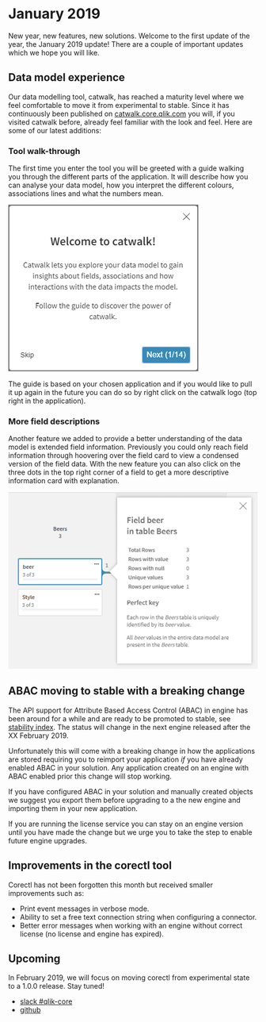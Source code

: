 # January 2019

New year, new features, new solutions. Welcome to the first update of the year, the January 2019 update! There are a
couple of important updates which we hope you will like.

## Data model experience

Our data modelling tool, catwalk, has reached a maturity level where we feel comfortable to move it from experimental
to stable. Since it has continuously been published on [catwalk.core.qlik.com](https://catwalk.core.qlik.com)
you will, if you visited catwalk before, already feel familiar with the look and feel. Here are some of our latest
additions:

### Tool walk-through

The first time you enter the tool you will be greeted with a guide walking you through the different parts of the
application. It will describe how you can analyse your data model, how you interpret the different colours, associations
lines and what the numbers mean.

![screenshot](../images/catwalk-walk-through.png)

The guide is based on your chosen application and if you would like to pull it up again in the future you can do so by
right click on the catwalk logo (top right in the application).

### More field descriptions

Another feature we added to provide a better understanding of the data model is extended field information. Previously
you could only reach field information through hoovering over the field card to view a condensed version of the field
data. With the new feature you can also click on the three dots in the top right corner of a field to get a more
descriptive information card with explanation.

![screenshot](../images/catwalk-field-info.png)

## ABAC moving to stable with a breaking change

The API support for Attribute Based Access Control (ABAC) in engine has been around for a while and are ready to be
promoted to stable, see [stability index](../conventions/api-strategy/#stability-index). The status will change in the
next engine released after the XX February 2019.

Unfortunately this will come with a breaking change in how the applications are stored requiring you to reimport your
application *if* you have already enabled ABAC in your solution. Any application created on an engine with ABAC enabled
prior this change will stop working.

If you have configured ABAC in your solution and manually created objects we suggest you export them before upgrading to
a the new engine and importing them in your new application.

If you are running the license service you can stay on an engine version until you have made the change but we urge you
to take the step to enable future engine upgrades.

## Improvements in the corectl tool

Corectl has not been forgotten this month but received smaller improvements such as:

* Print event messages in verbose mode.
* Ability to set a free text connection string when configuring a connector.
* Better error messages when working with an engine without correct license (no license and engine has expired).

## Upcoming

In February 2019, we will focus on moving corectl from experimental state to a 1.0.0 release. Stay tuned!

* [slack #qlik-core](https://qlik-branch.slack.com/channels/qlik-core)
* [github](https://github.com/qlik-oss)
